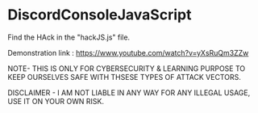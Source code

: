 # DiscordConsoleJavaScript
Find the HAck in the "hackJS.js" file.

Demonstration link : https://www.youtube.com/watch?v=yXsRuQm3ZZw

NOTE- THIS IS ONLY FOR CYBERSECURITY & LEARNING PURPOSE TO KEEP OURSELVES SAFE WITH THSESE TYPES OF ATTACK VECTORS.

DISCLAIMER - I AM NOT LIABLE IN ANY WAY FOR ANY ILLEGAL USAGE, USE IT ON YOUR OWN RISK.
